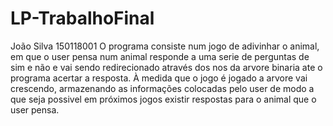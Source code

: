 # LP-TrabalhoFinal
João Silva 150118001
O programa consiste num jogo de adivinhar o animal, em que o user pensa num animal responde a uma serie de perguntas de sim e não e vai sendo redirecionado através dos nos da arvore binaria ate o programa acertar a resposta.
À medida que o jogo é jogado a arvore vai crescendo, armazenando as informações colocadas pelo user de modo a que seja possivel em próximos jogos existir respostas para o animal que o user pensa.